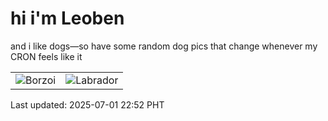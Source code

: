 # hi i'm Leoben

and i like dogs—so have some random dog pics that change whenever my CRON feels like it

|  |  |
|--------|----------|
| ![Borzoi](https://random-dog-vercel.vercel.app/api/random-borzoi?v=1751381550) | ![Labrador](https://random-dog-vercel.vercel.app/api/random-labrador?v=1751381550) |

Last updated: 2025-07-01 22:52 PHT
